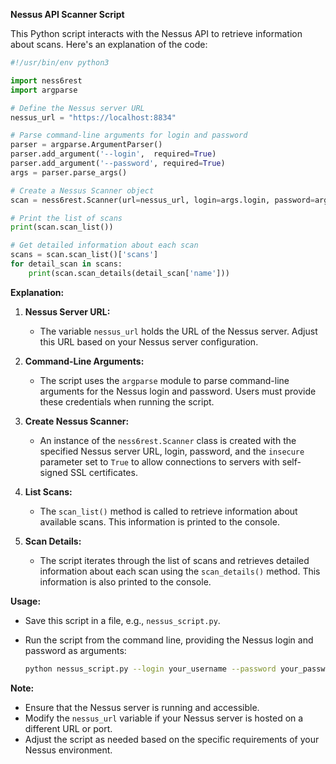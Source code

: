 **Nessus API Scanner Script**

This Python script interacts with the Nessus API to retrieve information about scans. Here's an explanation of the code:

```python
#!/usr/bin/env python3

import ness6rest
import argparse

# Define the Nessus server URL
nessus_url = "https://localhost:8834"

# Parse command-line arguments for login and password
parser = argparse.ArgumentParser()
parser.add_argument('--login',  required=True)
parser.add_argument('--password', required=True)
args = parser.parse_args()

# Create a Nessus Scanner object
scan = ness6rest.Scanner(url=nessus_url, login=args.login, password=args.password, insecure=True)

# Print the list of scans
print(scan.scan_list())

# Get detailed information about each scan
scans = scan.scan_list()['scans']
for detail_scan in scans:
    print(scan.scan_details(detail_scan['name']))
```

**Explanation:**

1. **Nessus Server URL:**
   - The variable `nessus_url` holds the URL of the Nessus server. Adjust this URL based on your Nessus server configuration.

2. **Command-Line Arguments:**
   - The script uses the `argparse` module to parse command-line arguments for the Nessus login and password. Users must provide these credentials when running the script.

3. **Create Nessus Scanner:**
   - An instance of the `ness6rest.Scanner` class is created with the specified Nessus server URL, login, password, and the `insecure` parameter set to `True` to allow connections to servers with self-signed SSL certificates.

4. **List Scans:**
   - The `scan_list()` method is called to retrieve information about available scans. This information is printed to the console.

5. **Scan Details:**
   - The script iterates through the list of scans and retrieves detailed information about each scan using the `scan_details()` method. This information is also printed to the console.

**Usage:**
- Save this script in a file, e.g., `nessus_script.py`.
- Run the script from the command line, providing the Nessus login and password as arguments:

  ```bash
  python nessus_script.py --login your_username --password your_password
  ```

**Note:**
- Ensure that the Nessus server is running and accessible.
- Modify the `nessus_url` variable if your Nessus server is hosted on a different URL or port.
- Adjust the script as needed based on the specific requirements of your Nessus environment.
